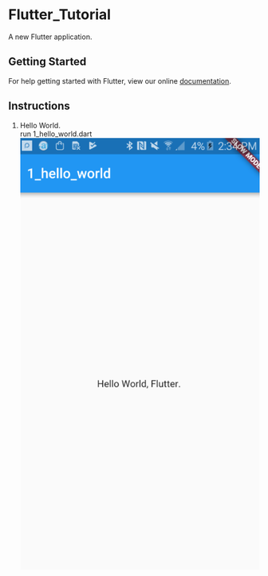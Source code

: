 # Flutter_Tutorial

A new Flutter application.

## Getting Started

For help getting started with Flutter, view our online
[documentation](https://flutter.io/).

## Instructions
1. Hello World.  
run 1_hello_world.dart  
![Demo_hello_world](Resources/1_hello_world.png)
